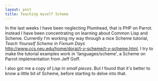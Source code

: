 ```yaml
---
layout: post
title: Teaching myself Scheme
---
```


In the last weeks I have been neglecting Plumhead, that is PHP on Parrot.
Instead I have been concentrating on learning about Common Lisp and Scheme.
Currently I'm working my way through a nice Scheme tutorial, <cite>Teach Yourself Scheme in Fixnum Days</cite> <a href="http://www.ccs.neu.edu/home/dorai/t-y-scheme/t-y-scheme.html" rel="nofollow">http://www.ccs.neu.edu/home/dorai/t-y-scheme/t-y-scheme.html</a>.
I try to make the tutorial examples work in 'languages/scheme', a Scheme on Parrot implementation from Jeff Goff.

I also got me a copy of <cite>Lisp in small pieces</cite>. But I found that it's better to know a little bit of Scheme, before starting to delve into that.
